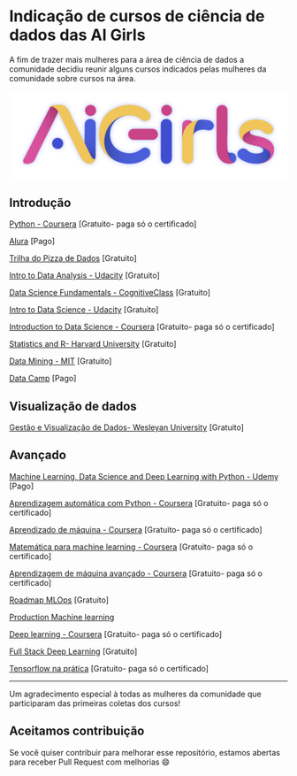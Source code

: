 # Indicação de cursos de ciência de dados das AI Girls
A fim de trazer mais mulheres para a área de ciência de dados a comunidade decidiu reunir alguns cursos indicados pelas mulheres da comunidade sobre cursos na área.

![](logo.png)

## Introdução
[Python - Coursera](https://www.coursera.org/specializations/python) [Gratuito- paga só o certificado]

[Alura](https://www.alura.com.br/cursos-online-data-science/data-science) [Pago]

[Trilha do Pizza de Dados](https://github.com/PizzaDeDados/datascience-pizza) [Gratuito]

[Intro to Data Analysis - Udacity](https://www.classcentral.com/course/udacity-intro-to-data-analysis-4937) [Gratuito]

[Data Science Fundamentals - CognitiveClass](https://cognitiveclass.ai/learn/data-science) [Gratuito]

[Intro to Data Science - Udacity](https://www.classcentral.com/course/udacity-intro-to-data-science-1480) [Gratuito]

[Introduction to Data Science - Coursera](https://www.coursera.org/specializations/data-science) [Gratuito- paga só o certificado]

[Statistics and R- Harvard University](https://www.edx.org/course/statistics-and-r) [Gratuito]

[Data Mining - MIT](https://ocw.mit.edu/courses/sloan-school-of-management/15-062-data-mining-spring-2003/lecture-notes/) [Gratuito]

[Data Camp](datacamp.com) [Pago]


## Visualização de dados
[Gestão e Visualização de Dados- Wesleyan University](https://www.coursera.org/learn/data-visualization?ranMID=40328&ranEAID=SAyYsTvLiGQ&ranSiteID=SAyYsTvLiGQ-WxpKUdmm3Bae.NaotWZVyA&siteID=SAyYsTvLiGQ-WxpKUdmm3Bae.NaotWZVyA&utm_content=10&utm_medium=partners&utm_source=linkshare&utm_campaign=SAyYsTvLiGQ) [Gratuito]


## Avançado
[Machine Learning, Data Science and Deep Learning with Python - Udemy](https://www.udemy.com/course/data-science-and-machine-learning-with-python-hands-on/?LSNPUBID=SAyYsTvLiGQ&ranEAID=SAyYsTvLiGQ&ranMID=39197&ranSiteID=SAyYsTvLiGQ-LuCia1D8E94dXigJG6regQ&utm_medium=udemyads&utm_source=aff-campaign) [Pago]

[Aprendizagem automática com Python - Coursera](https://www.coursera.org/learn/machine-learning-with-python?ranMID=40328&ranEAID=OyHlmBp2G0c&ranSiteID=OyHlmBp2G0c-vYz5gh7hDyq.eUIv8IV4Ew&siteID=OyHlmBp2G0c-vYz5gh7hDyq.eUIv8IV4Ew&utm_content=2&utm_medium=partners&utm_source=linkshare&utm_campaign=OyHlmBp2G0c) [Gratuito- paga só o certificado]

[Aprendizado de máquina - Coursera](https://www.coursera.org/learn/machine-learning) [Gratuito- paga só o certificado]

[Matemática para machine learning - Coursera](https://www.coursera.org/learn/linear-algebra-machine-learning) [Gratuito- paga só o certificado]

[Aprendizagem de máquina avançado - Coursera](https://www.coursera.org/specializations/aml?ranMID=40328&ranEAID=OyHlmBp2G0c&ranSiteID=OyHlmBp2G0c-UXzBE4hkUH..cI.OVXdJJg&siteID=OyHlmBp2G0c-UXzBE4hkUH..cI.OVXdJJg&utm_content=2&utm_medium=partners&utm_source=linkshare&utm_campaign=OyHlmBp2G0c) [Gratuito- paga só o certificado]

[Roadmap MLOps](https://github.com/visenger/awesome-mlops) [Gratuito]

[Production Machine learning](https://github.com/EthicalML/awesome-production-machine-learning)

[Deep learning - Coursera](https://www.coursera.org/specializations/deep-learning) [Gratuito- paga só o certificado]

[Full Stack Deep Learning](https://course.fullstackdeeplearning.com/) [Gratuito]

[Tensorflow na prática](https://www.coursera.org/professional-certificates/tensorflow-in-practice) [Gratuito- paga só o certificado]


---
Um agradecimento especial à todas as mulheres da comunidade que participaram das primeiras coletas dos cursos!

## Aceitamos contribuição

Se você quiser contribuir para melhorar esse repositório, estamos abertas para receber Pull Request com melhorias :smile:
